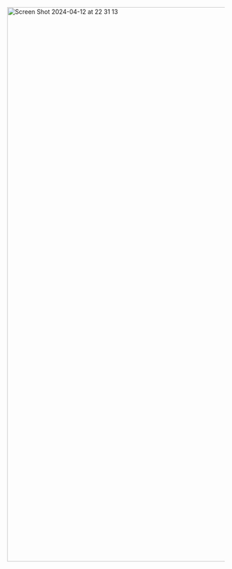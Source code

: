 

<img width="1280" alt="Screen Shot 2024-04-12 at 22 31 13" src="https://github.com/katumwalauren/My-Vidoe-app/assets/95852478/5426e18a-d97b-4e10-9dad-3c858db7d265">
